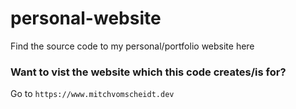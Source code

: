 # personal-website
Find the source code to my personal/portfolio website here

### Want to vist the website which this code creates/is for?
Go to `https://www.mitchvomscheidt.dev`
